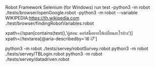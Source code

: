 Robot Framework Selenium (for Windows)
run test
-python3 -m robot ./tests/browser/openGoogle.robot
-python3 -m robot --variable WIKIPEDIA:https://th.wikipedia.com ./test/browser/findingRobotVariables.robot

xpath=//span[contains(text(),'ผู้สอน: คอร์สนี้อยากให้เปลี่ยนอะไรบ้าง')]
xpath=//textarea[@aria-describedby='i6 i7']


python3 -m robot ./tests/servey/robotSurvey.robot 
python3 -m robot ./tests/servey/TBLogin.robot 
python3 -m robot ./tests/servey/datadriven.robot 
